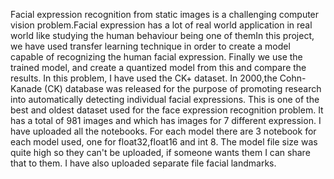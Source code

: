 Facial expression recognition from static images is a challenging computer vision problem.Facial expression has a lot of real world application in real world like studying the human behaviour being one of themIn this project, we have used 
transfer learning technique in order to create a model capable of recognizing the human facial expression. Finally we use the trained model, and create a quantized model from this and compare the results.
In this problem, I have used the CK+ dataset. In 2000,the Cohn-Kanade (CK) database was released for the purpose of promoting research into automatically detecting individual facial expressions. This is one of the best and oldest dataset
used for the face expression recognition problem. It has a total of 981 images and which has images for 7 different expression.
I have uploaded all the notebooks. For each model there are 3 notebook for each model used, one for float32,float16 and int 8.
The model file size was quite high so they can't be uploaded, if someone wants them I can share that to them.
I have also uploaded separate file facial landmarks.
